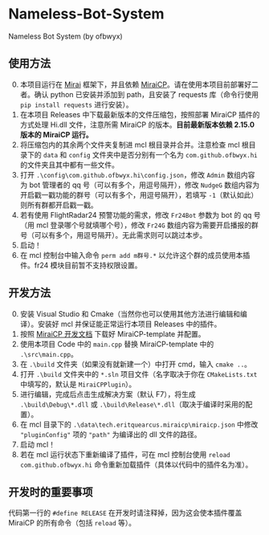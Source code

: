 # Nameless-Bot-System

Nameless Bot System (by ofbwyx)

## 使用方法

0. 本项目运行在 [Mirai](https://github.com/mamoe/mirai) 框架下，并且依赖 [MiraiCP](https://github.com/Nambers/MiraiCP)。请在使用本项目前部署好二者。确认 python 已安装并添加到 path，且安装了 requests 库（命令行使用 `pip install requests` 进行安装）。
1. 在本项目 Releases 中下载最新版本的文件压缩包，按照部署 MiraiCP 插件的方式处理 Hi.dll 文件，注意所需 MiraiCP 的版本。**目前最新版本依赖 2.15.0 版本的 MiraiCP 运行。**
2. 将压缩包内的其余两个文件夹复制进 mcl 根目录并合并。注意检查 mcl 根目录下的 `data` 和 `config` 文件夹中是否分别有一个名为 `com.github.ofbwyx.hi` 的文件夹且其中都有一些文件。
3. 打开 `.\config\com.github.ofbwyx.hi\config.json`，修改 `Admin` 数组内容为 bot 管理者的 qq 号（可以有多个，用逗号隔开），修改 `NudgeG` 数组内容为开启戳一戳功能的群号（可以有多个，用逗号隔开），若填写 `-1`（默认如此）则所有群都开启戳一戳。
4. 若有使用 FlightRadar24 预警功能的需求，修改 `Fr24Bot` 参数为 bot 的 qq 号（用 mcl 登录哪个号就填哪个号），修改 `Fr24G` 数组内容为需要开启播报的群号（可以有多个，用逗号隔开）。无此需求则可以跳过本步。
6. 启动！
7. 在 mcl 控制台中输入命令 `perm add m群号.*` 以允许这个群的成员使用本插件。fr24 模块目前暂不支持权限设置。

## 开发方法

0. 安装 Visual Studio 和 Cmake（当然你也可以使用其他方法进行编辑和编译）。安装好 mcl 并保证能正常运行本项目 Releases 中的插件。
1. 按照 [MiraiCP 开发文档](https://github.com/Nambers/MiraiCP/blob/main/doc/startup.md) 下载好 MiraiCP-template 并配置。
2. 使用本项目 Code 中的 `main.cpp` 替换 MiraiCP-template 中的 `.\src\main.cpp`。
3. 在 `.\build` 文件夹（如果没有就新建一个）中打开 cmd，输入 `cmake ..`。
4. 打开 `.\build` 文件夹中的 `*.sln` 项目文件（名字取决于你在 `CMakeLists.txt` 中填写的，默认是 `MiraiCPPlugin`）。
5. 进行编辑，完成后点击生成解决方案（默认 F7），将生成 `.\build\Debug\*.dll` 或 `.\build\Release\*.dll`（取决于编译时采用的配置）。
6. 在 mcl 目录下的 `.\data\tech.eritquearcus.miraicp\miraicp.json` 中修改 `"pluginConfig"` 项的 `"path"` 为编译出的 dll 文件的路径。
7. 启动 mcl！
8. 若在 mcl 运行状态下重新编译了插件，可在 mcl 控制台使用 `reload com.github.ofbwyx.hi` 命令重新加载插件（具体以代码中的插件名为准）。

## 开发时的重要事项

代码第一行的 `#define RELEASE` 在开发时请注释掉，因为这会使本插件覆盖 MiraiCP 的所有命令（包括 `reload` 等）。
